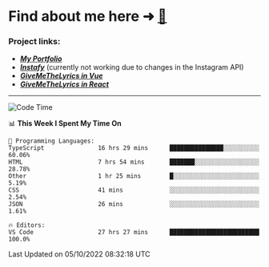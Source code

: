 # Find about me here ➜ [🧑](https://pauabella.dev)

### Project links:
- ***[My Portfolio](https://pauabella.dev)***
- ***[Instafy](https://instafy.me)*** (currently not working due to changes in the Instagram API)
- ***[GiveMeTheLyrics in Vue](https://lyrics.pauabella.dev)***
- ***[GiveMeTheLyrics in React](https://pauabella.dev/GiveMeTheLyrics)***

---
<!--START_SECTION:waka-->
![Code Time](http://img.shields.io/badge/Code%20Time-1%2C510%20hrs%2017%20mins-blue)

📊 **This Week I Spent My Time On** 

```text
💬 Programming Languages: 
TypeScript               16 hrs 29 mins      ███████████████░░░░░░░░░░   60.06% 
HTML                     7 hrs 54 mins       ███████░░░░░░░░░░░░░░░░░░   28.78% 
Other                    1 hr 25 mins        █░░░░░░░░░░░░░░░░░░░░░░░░   5.19% 
CSS                      41 mins             ░░░░░░░░░░░░░░░░░░░░░░░░░   2.54% 
JSON                     26 mins             ░░░░░░░░░░░░░░░░░░░░░░░░░   1.61%

🔥 Editors: 
VS Code                  27 hrs 27 mins      █████████████████████████   100.0%

```


 Last Updated on 05/10/2022 08:32:18 UTC
<!--END_SECTION:waka-->
